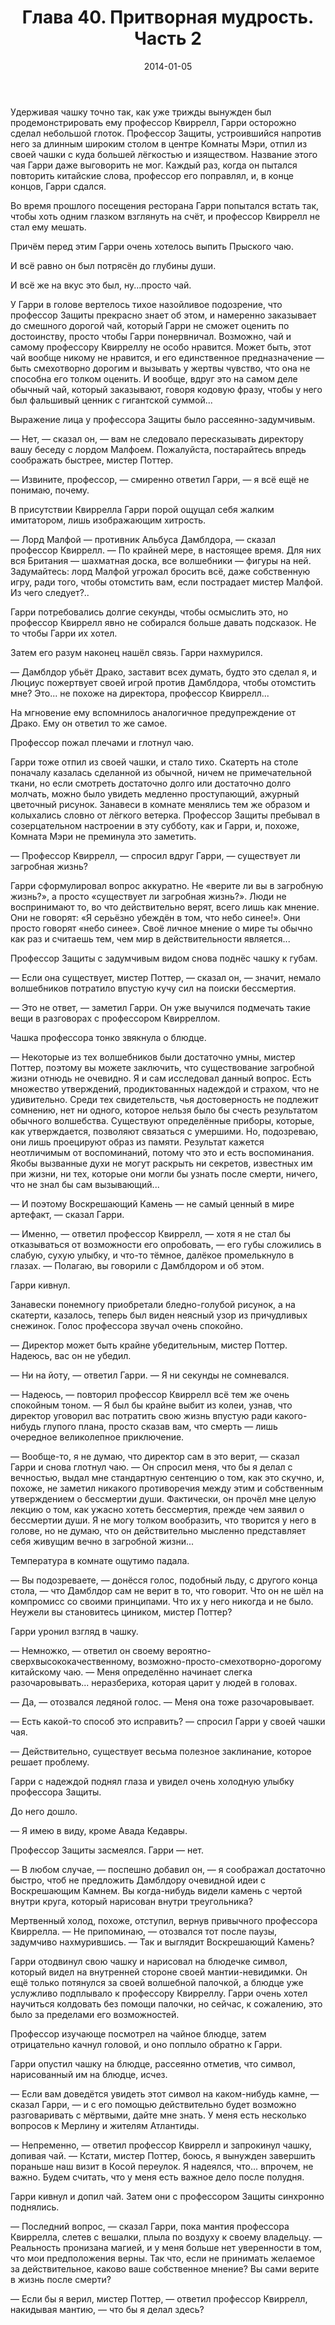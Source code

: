 ﻿---
title: "Глава 40. Притворная мудрость. Часть 2"
description: "Глава 40. Притворная мудрость. Часть 2"
categories: "глава"
layout: "chapters"
weight: "40"
date: "2014-01-05"
lastmod: "2018-09-26"
---

Удерживая чашку точно так, как уже трижды вынужден был продемонстрировать ему профессор Квиррелл, Гарри осторожно сделал небольшой глоток. Профессор Защиты, устроившийся напротив него за длинным широким столом в центре Комнаты Мэри, отпил из своей чашки с куда большей лёгкостью и изяществом. Название этого чая Гарри даже выговорить не мог. Каждый раз, когда он пытался повторить китайские слова, профессор его поправлял, и, в конце концов, Гарри сдался.

Во время прошлого посещения ресторана Гарри попытался встать так, чтобы хоть одним глазком взглянуть на счёт, и профессор Квиррелл не стал ему мешать.

Причём перед этим Гарри очень хотелось выпить Прыского чаю.

И всё равно он был потрясён до глубины души.

И всё же на вкус это был, ну...просто чай.

У Гарри в голове вертелось тихое назойливое подозрение, что профессор Защиты прекрасно знает об этом, и намеренно заказывает до смешного дорогой чай, который Гарри не сможет оценить по достоинству, просто чтобы Гарри понервничал. Возможно, чай и самому профессору Квирреллу не особо нравится. Может быть, этот чай вообще никому не нравится, и его единственное предназначение — быть смехотворно дорогим и вызывать у жертвы чувство, что она не способна его толком оценить. И вообще, вдруг это на самом деле обычный чай, который заказывают, говоря кодовую фразу, чтобы у него был фальшивый ценник с гигантской суммой...

Выражение лица у профессора Защиты было рассеянно-задумчивым.

— Нет, — сказал он, — вам не следовало пересказывать директору вашу беседу с лордом Малфоем. Пожалуйста, постарайтесь впредь соображать быстрее, мистер Поттер.

— Извините, профессор, — смиренно ответил Гарри, — я всё ещё не понимаю, почему.

В присутствии Квиррелла Гарри порой ощущал себя жалким имитатором, лишь изображающим хитрость.

— Лорд Малфой — противник Альбуса Дамблдора, — сказал профессор Квиррелл. — По крайней мере, в настоящее время. Для них вся Британия — шахматная доска, все волшебники — фигуры на ней. Задумайтесь: лорд Малфой угрожал бросить всё, даже собственную игру, ради того, чтобы отомстить вам, если пострадает мистер Малфой. Из чего следует?..

Гарри потребовались долгие секунды, чтобы осмыслить это, но профессор Квиррелл явно не собирался больше давать подсказок. Не то чтобы Гарри их хотел.

Затем его разум наконец нашёл связь. Гарри нахмурился.

— Дамблдор убьёт Драко, заставит всех думать, будто это сделал я, и Люциус пожертвует своей игрой против Дамблдора, чтобы отомстить мне? Это... не похоже на директора, профессор Квиррелл...

На мгновение ему вспомнилось аналогичное предупреждение от Драко. Ему он ответил то же самое.

Профессор пожал плечами и глотнул чаю.

Гарри тоже отпил из своей чашки, и стало тихо. Скатерть на столе поначалу казалась сделанной из обычной, ничем не примечательной ткани, но если смотреть достаточно долго или достаточно долго молчать, можно было увидеть медленно проступающий, ажурный цветочный рисунок. Занавеси в комнате менялись тем же образом и колыхались словно от лёгкого ветерка. Профессор Защиты пребывал в созерцательном настроении в эту субботу, как и Гарри, и, похоже, Комната Мэри не преминула это заметить.

— Профессор Квиррелл, — спросил вдруг Гарри, — существует ли загробная жизнь?

Гарри сформулировал вопрос аккуратно. Не «верите ли вы в загробную жизнь?», а просто «существует ли загробная жизнь?». Люди не воспринимают то, во что действительно верят, всего лишь как мнение. Они не говорят: «Я серьёзно убеждён в том, что небо синее!». Они просто говорят «небо синее». Своё личное мнение о мире ты обычно как раз и считаешь тем, чем мир в действительности является...

Профессор Защиты с задумчивым видом снова поднёс чашку к губам.

— Если она существует, мистер Поттер, — сказал он, — значит, немало волшебников потратило впустую кучу сил на поиски бессмертия.

— Это не ответ, — заметил Гарри. Он уже выучился подмечать такие вещи в разговорах с профессором Квирреллом.

Чашка профессора тонко звякнула о блюдце.

— Некоторые из тех волшебников были достаточно умны, мистер Поттер, поэтому вы можете заключить, что существование загробной жизни отнюдь не очевидно. Я и сам исследовал данный вопрос. Есть множество утверждений, продиктованных надеждой и страхом, что не удивительно. Среди тех свидетельств, чья достоверность не подлежит сомнению, нет ни одного, которое нельзя было бы счесть результатом обычного волшебства. Существуют определённые приборы, которые, как утверждается, позволяют связаться с умершими. Но, подозреваю, они лишь проецируют образ из памяти. Результат кажется неотличимым от воспоминаний, потому что это и есть воспоминания. Якобы вызванные духи не могут раскрыть ни секретов, известных им при жизни, ни тех, которые они могли бы узнать после смерти, ничего, что не знал бы сам вызывающий...

— И поэтому Воскрешающий Камень — не самый ценный в мире артефакт, — сказал Гарри.

— Именно, — ответил профессор Квиррелл, — хотя я не стал бы отказываться от возможности его опробовать, — его губы сложились в слабую, сухую улыбку, и что-то тёмное, далёкое промелькнуло в глазах. — Полагаю, вы говорили с Дамблдором и об этом.

Гарри кивнул.

Занавески понемногу приобретали бледно-голубой рисунок, а на скатерти, казалось, теперь был виден неясный узор из причудливых снежинок. Голос профессора звучал очень спокойно.

— Директор может быть крайне убедительным, мистер Поттер. Надеюсь, вас он не убедил.

— Ни на йоту, — ответил Гарри. — Я ни секунды не сомневался.

— Надеюсь, — повторил профессор Квиррелл всё тем же очень спокойным тоном. — Я был бы крайне выбит из колеи, узнав, что директор уговорил вас потратить свою жизнь впустую ради какого-нибудь глупого плана, просто сказав вам, что смерть — лишь очередное великолепное приключение.

— Вообще-то, я не думаю, что директор сам в это верит, — сказал Гарри и снова глотнул чаю. — Он спросил меня, что бы я делал с вечностью, выдал мне стандартную сентенцию о том, как это скучно, и, похоже, не заметил никакого противоречия между этим и собственным утверждением о бессмертии души. Фактически, он прочёл мне целую лекцию о том, как ужасно хотеть бессмертия, прежде чем заявил о бессмертии души. Я не могу толком вообразить, что творится у него в голове, но не думаю, что он действительно мысленно представляет себя живущим вечно в загробной жизни...

Температура в комнате ощутимо падала.

— Вы подозреваете, — донёсся голос, подобный льду, с другого конца стола, — что Дамблдор сам не верит в то, что говорит. Что он не шёл на компромисс со своими принципами. Что их у него никогда и не было. Неужели вы становитесь циником, мистер Поттер?

Гарри уронил взгляд в чашку.

— Немножко, — ответил он своему вероятно-сверхвысококачественному, возможно-просто-смехотворно-дорогому китайскому чаю. — Меня определённо начинает слегка разочаровывать... неразбериха, которая царит у людей в головах.

— Да, — отозвался ледяной голос. — Меня она тоже разочаровывает.

— Есть какой-то способ это исправить? — спросил Гарри у своей чашки чая.

— Действительно, существует весьма полезное заклинание, которое решает проблему.

Гарри с надеждой поднял глаза и увидел очень холодную улыбку профессора Защиты.

До него дошло.

— Я имею в виду, кроме Авада Кедавры.

Профессор Защиты засмеялся. Гарри — нет.

— В любом случае, — поспешно добавил он, — я соображал достаточно быстро, чтоб не предложить Дамблдору очевидной идеи с Воскрешающим Камнем. Вы когда-нибудь видели камень с чертой внутри круга, который нарисован внутри треугольника?

Мертвенный холод, похоже, отступил, вернув привычного профессора Квиррелла. — Не припоминаю, — отозвался тот после паузы, задумчиво нахмурившись. — Так и выглядит Воскрешающий Камень?

Гарри отодвинул свою чашку и нарисовал на блюдечке символ, который видел на внутренней стороне своей мантии-невидимки. Он ещё только потянулся за своей волшебной палочкой, а блюдце уже услужливо подплывало к профессору Квирреллу. Гарри очень хотел научиться колдовать без помощи палочки, но сейчас, к сожалению, это было за пределами его возможностей.

Профессор изучающе посмотрел на чайное блюдце, затем отрицательно качнул головой, и оно поплыло обратно к Гарри.

Гарри опустил чашку на блюдце, рассеянно отметив, что символ, нарисованный им на блюдце, исчез.

— Если вам доведётся увидеть этот символ на каком-нибудь камне, — сказал Гарри, — и с его помощью действительно будет возможно разговаривать с мёртвыми, дайте мне знать. У меня есть несколько вопросов к Мерлину и жителям Атлантиды.

— Непременно, — ответил профессор Квиррелл и запрокинул чашку, допивая чай. — Кстати, мистер Поттер, боюсь, я вынужден завершить пораньше наш визит в Косой переулок. Я надеялся, что... впрочем, не важно. Будем считать, что у меня есть важное дело после полудня.

Гарри кивнул и допил чай. Затем они с профессором Защиты синхронно поднялись.

— Последний вопрос, — сказал Гарри, пока мантия профессора Квиррелла, слетев с вешалки, плыла по воздуху к своему владельцу. — Реальность пронизана магией, и у меня больше нет уверенности в том, что мои предположения верны. Так что, если не принимать желаемое за действительное, каково ваше собственное мнение? Вы сами верите в жизнь после смерти?

— Если бы я верил, мистер Поттер, — ответил профессор Квиррелл, накидывая мантию, — что бы я делал здесь?

